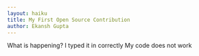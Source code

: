 ```yaml
---
layout: haiku
title: My First Open Source Contribution
author: Ekansh Gupta
---
```


What is happening?
I typed it in correctly
My code does not work